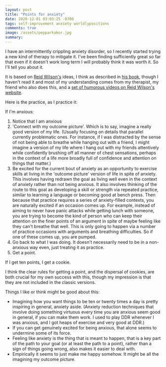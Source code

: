 ```yaml
---
layout: post
title: "Points for anxiety"
date: 2020-12-01 03:03:25 -0700
tags: self-improvement anxiety worldlypositions
comments: true
image: /assets/pepparkakor.jpg
summary:
---
```

I have an intermittently crippling anxiety disorder, so I recently started trying a new kind of therapy to mitigate it. I've been finding sufficiently great so far that even if it doesn't work long term I will probably think it was worth it. So I'll tell you about it.

It is based on [Reid Wilson's](https://noiseinyourhead.com/) ideas, I think as described in [his book](https://www.amazon.com/Stopping-Noise-Your-Head-Overcome/dp/0757319068), though I haven't read it and most of my understanding comes from my therapist, my friend who also does this, and a [set of humorous videos on Reid Wilson's website](https://noiseinyourhead.com/free-video-series/).

Here is the practice, as I practice it:

If I'm anxious:

1. Notice that I am anxious
2. 'Connect with my outcome picture'. Which is to say, imagine a really good version of my life. (Usually focusing on details that parallel currently problematic ones. For instance, if I was distracted by the sense of not being able to breathe while hanging out with a friend, I might imagine a version of my life where I hang out with my friends attentively while confidently brushing off all manner of chest sensations, perhaps in the context of a life more broadly full of confidence and attention on things that matter.)
3. Be excited for the current bout of anxiety as an opportunity to exercise skills at living in the 'outcome picture' version of life in spite of anxiety. This involves having redrawn the goal as living well even in the context of anxiety rather than not being anxious. It also involves thinking of the route to this goal as developing a skill or strength via repeated practice, similar to learning a language or becoming good at bench press. Then because that practice requires a series of anxiety-filled contexts, you are naturally excited if an occasion comes up.
  For example, instead of aiming to never have panic attacks while getting lunch with someone, you are trying to become the kind of person who can keep their attention on the finer points of an argument in spite of maybe feeling like they can't breathe that well. This is only going to happen via a number of practice occasions with arguments and breathing difficulties. So if one of these comes up, you are pumped.
4. Go back to what I was doing. It doesn't necessarily need to be in a non-anxious way even, just treating it as practice.
5. Get a point.

If I get ten points, I get a cookie.

I think the clear rules for getting a point, and the dispersal of cookies, are both crucial for my own success with this, though my impression is that they are not included in the classic versions.

Things I like or think might be good about this:
- Imagining how you want things to be ten or twenty times a day is pretty inspiring in general, anxiety aside. (Anxiety reduction techniques that involve doing something virtuous every time you are anxious seem good in general, if you can make them work. I used to play DDR whenever I was anxious, and I got heaps of exercise and very good at DDR.)
- If you can get genuinely excited for being anxious, that alone seems to undermine some of its force.
- Feeling like anxiety is the thing that is meant to happen, that is a key part of the path to your goal (or at least the path to a point), rather than a sign of things going wrong, also makes it easier to deal with.
- Empirically it seems to just make me happy somehow. It might be all the imagining my outcome picture.
